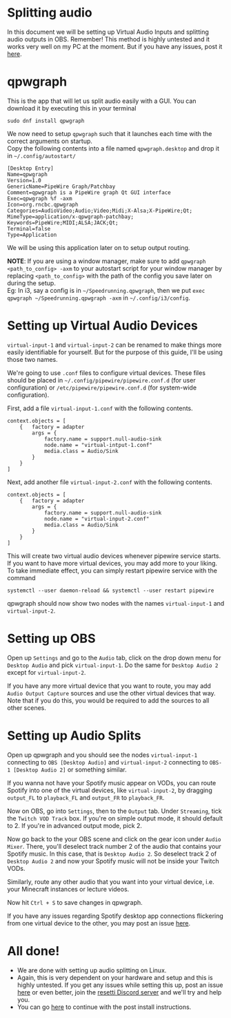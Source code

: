 # Splitting audio

In this document we will be setting up Virtual Audio Inputs and splitting audio outputs in OBS. Remember! This method is highly untested and it works very well on my PC at the moment. But if you have any issues, post it [here](https://github.com/sathya-pramodh/linux-mcsr/issues).

# qpwgraph

This is the app that will let us split audio easily with a GUI. You can download it by executing this in your terminal

```
sudo dnf install qpwgraph
```

We now need to setup `qpwgraph` such that it launches each time with the correct arguments on startup.  
Copy the following contents into a file named `qpwgraph.desktop` and drop it in `~/.config/autostart/`

```
[Desktop Entry]
Name=qpwgraph
Version=1.0
GenericName=PipeWire Graph/Patchbay
Comment=qpwgraph is a PipeWire graph Qt GUI interface
Exec=qpwgraph %f -axm
Icon=org.rncbc.qpwgraph
Categories=AudioVideo;Audio;Video;Midi;X-Alsa;X-PipeWire;Qt;
MimeType=application/x-qpwgraph-patchbay;
Keywords=PipeWire;MIDI;ALSA;JACK;Qt;
Terminal=false
Type=Application
```

We will be using this application later on to setup output routing.  

**NOTE**: If you are using a window manager, make sure to add `qpwgraph <path_to_config> -axm` to your autostart script for your window manager by replacing `<path_to_config>` with the path of the config you save later on during the setup.  
Eg: In i3, say a config is in `~/Speedrunning.qpwgraph`, then we put `exec qpwgraph ~/Speedrunning.qpwgraph -axm` in `~/.config/i3/config`.

# Setting up Virtual Audio Devices

`virtual-input-1` and `virtual-input-2` can be renamed to make things more easily identifiable for yourself. But for the purpose of this guide, I'll be using those two names.

We're going to use `.conf` files to configure virtual devices. These files should be placed in `~/.config/pipewire/pipewire.conf.d` (for user configuration) or `/etc/pipewire/pipewire.conf.d` (for system-wide configuration).

First, add a file `virtual-input-1.conf` with the following contents.
```
context.objects = [
	{	factory = adapter
		args = {
			factory.name = support.null-audio-sink
			node.name = "virtual-intput-1.conf"
			media.class = Audio/Sink
		}
	}
]
```

Next, add another file `virtual-input-2.conf` with the following contents.

```
context.objects = [
	{	factory = adapter
		args = {
			factory.name = support.null-audio-sink
			node.name = "virtual-input-2.conf"
			media.class = Audio/Sink
		}
	}
]
```


This will create two virtual audio devices whenever pipewire service starts. If you want to have more virtual devices, you may add more to your liking. To take immediate effect, you can simply restart pipewire service with the command

```
systemctl --user daemon-reload && systemctl --user restart pipewire
```

qpwgraph should now show two nodes with the names `virtual-input-1` and `virtual-input-2`.


# Setting up OBS

Open up `Settings` and go to the `Audio` tab, click on the drop down menu for `Desktop Audio` and pick `virtual-input-1`. Do the same for `Desktop Audio 2` except for `virtual-input-2`.

If you have any more virtual device that you want to route, you may add `Audio Output Capture` sources and use the other virtual devices that way. Note that if you do this, you would be required to add the sources to all other scenes.

# Setting up Audio Splits

Open up qpwgraph and you should see the nodes `virtual-input-1` connecting to `OBS [Desktop Audio]` and `virtual-input-2` connecting to `OBS-1 [Desktop Audio 2]` or something similar.

If you wanna not have your Spotify music appear on VODs, you can route Spotify into one of the virtual devices, like `virtual-input-2`, by dragging `output_FL` to `playback_FL` and `output_FR` to `playback_FR`.

Now on OBS, go into `Settings`, then to the `Output` tab. Under `Streaming`, tick the `Twitch VOD Track` box. If you're on simple output mode, it should default to 2. If you're in advanced output mode, pick 2.

Now go back to the your OBS scene and click on the gear icon under `Audio Mixer`. There, you'll deselect track number 2 of the audio that contains your Spotify music. In this case, that is `Desktop Audio 2`. So deselect track 2 of `Desktop Audio 2` and now your Spotify music will not be inside your Twitch VODs.

Similarly, route any other audio that you want into your virtual device, i.e. your Minecraft instances or lecture videos.

Now hit `Ctrl + S` to save changes in qpwgraph.

If you have any issues regarding Spotify desktop app connections flickering from one virtual device to the other, you may post an issue [here](https://github.com/sathya-pramodh/linux-mcsr/issues).

# All done!

- We are done with setting up audio splitting on Linux.
- Again, this is very dependent on your hardware and setup and this is highly untested. If you get any issues while setting this up, post an issue [here](https://github.com/sathya-pramodh/linux-mcsr/issues) or even better, join the [resetti Discord server](https://discord.gg/g9b99fxW) and we'll try and help you.
- You can go [here](https://github.com/sathya-pramodh/linux-mcsr/blob/main/doc/post-install.md#update-cycle) to continue with the post install instructions.
